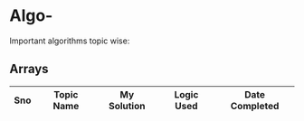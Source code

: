 # Algo-
Important algorithms topic wise:


## Arrays

Sno | Topic Name | My Solution | Logic Used | Date Completed |
----|------------|-------------|------------|----------------| 


